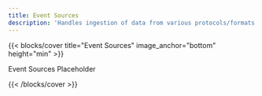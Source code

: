 ```yaml
---
title: Event Sources
description: 'Handles ingestion of data from various protocols/formats and converting data to a normalized form'
---
```


<!--add blocks of content here to add more sections to the  page -->

{{< blocks/cover title="Event Sources" image_anchor="bottom" height="min" >}}
<p class="lead mt-5">Event Sources Placeholder</p>
{{< /blocks/cover >}}
